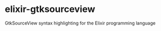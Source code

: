 elixir-gtksourceview
====================

GtkSourceView syntax highlighting for the Elixir programming language
